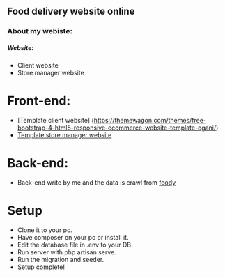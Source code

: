 ## Food delivery website online 

### About my webiste:
##### Website: 
- Client website
- Store manager website
# Front-end: 
- [Template client website] (https://themewagon.com/themes/free-bootstrap-4-html5-responsive-ecommerce-website-template-ogani/)
- [Template store manager website](https://www.bootstrapdash.com/product/corona-free/)
# Back-end:
- Back-end write by me and the data is crawl from [foody](https://www.foody.vn/ha-noi)
# Setup
- Clone it to your pc.
- Have composer on your pc or install it.
- Edit the database file in .env to your DB.
- Run server with php artisan serve.
- Run the migration and seeder.
- Setup complete!
